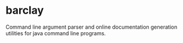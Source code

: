 # barclay
Command line argument parser and online documentation generation utilities for java command line programs.
